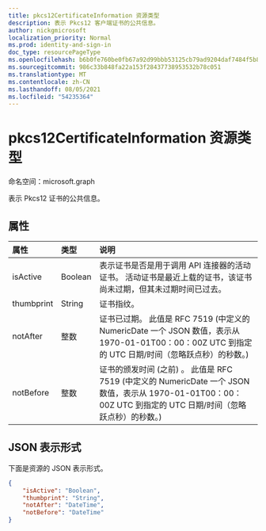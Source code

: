 ```yaml
---
title: pkcs12CertificateInformation 资源类型
description: 表示 Pkcs12 客户端证书的公共信息。
author: nickgmicrosoft
localization_priority: Normal
ms.prod: identity-and-sign-in
doc_type: resourcePageType
ms.openlocfilehash: b6b0fe760be0fb67a92d99bbb53125cb79ad9204daf7484f5b8f2292f70a7fea
ms.sourcegitcommit: 986c33b848fa22a153f28437738953532b78c051
ms.translationtype: MT
ms.contentlocale: zh-CN
ms.lasthandoff: 08/05/2021
ms.locfileid: "54235364"
---
```

# <a name="pkcs12certificateinformation-resource-type"></a>pkcs12CertificateInformation 资源类型

命名空间：microsoft.graph

表示 Pkcs12 证书的公共信息。

## <a name="properties"></a>属性

|属性|类型|说明|
|:---|:---|:---|
|isActive|Boolean|  表示证书是否是用于调用 API 连接器的活动证书。 活动证书是最近上载的证书，该证书尚未过期，但其未过期时间已过去。|
|thumbprint|String| 证书指纹。 |
|notAfter|整数| 证书已过期。 此值是 RFC 7519 (中定义的 NumericDate 一个 JSON 数值，表示从 1970-01-01T00：00：00Z UTC 到指定的 UTC 日期/时间（忽略跃点秒）的秒数。) |
|notBefore|整数| 证书的颁发时间 (之前) 。 此值是 RFC 7519 (中定义的 NumericDate 一个 JSON 数值，表示从 1970-01-01T00：00：00Z UTC 到指定的 UTC 日期/时间（忽略跃点秒）的秒数。) |

## <a name="json-representation"></a>JSON 表示形式

下面是资源的 JSON 表示形式。
<!-- {
  "blockType": "resource",
  "@odata.type": "microsoft.graph.pkcs12CertificateInformation"
}
-->

``` json
{
    "isActive": "Boolean",
    "thumbprint": "String",
    "notAfter": "DateTime",
    "notBefore": "DateTime"
}
```
